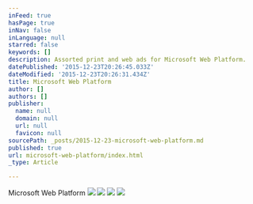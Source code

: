 ```yaml
---
inFeed: true
hasPage: true
inNav: false
inLanguage: null
starred: false
keywords: []
description: Assorted print and web ads for Microsoft Web Platform.
datePublished: '2015-12-23T20:26:45.033Z'
dateModified: '2015-12-23T20:26:31.434Z'
title: Microsoft Web Platform
author: []
authors: []
publisher:
  name: null
  domain: null
  url: null
  favicon: null
sourcePath: _posts/2015-12-23-microsoft-web-platform.md
published: true
url: microsoft-web-platform/index.html
_type: Article

---
```

Microsoft Web Platform
![](https://the-grid-user-content.s3-us-west-2.amazonaws.com/71abe94b-7f3c-463b-a783-b46a44f26fe4.png)
![](https://the-grid-user-content.s3-us-west-2.amazonaws.com/e24d895e-96a1-4ce1-a582-2d8093cba71d.jpg)
![](https://the-grid-user-content.s3-us-west-2.amazonaws.com/0fd55cef-223d-458c-b0f5-e3e6ebaa427a.png)
![](https://the-grid-user-content.s3-us-west-2.amazonaws.com/6214b814-f965-4689-87ee-7ed2edb19f43.jpg)